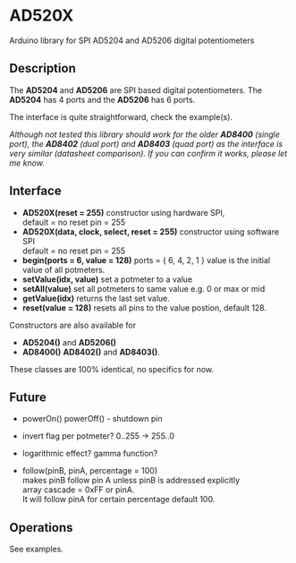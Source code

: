 # AD520X

Arduino library for SPI AD5204 and AD5206 digital potentiometers

## Description

The **AD5204** and **AD5206** are SPI based digital potentiometers.
The **AD5204** has 4 ports and the **AD5206** has 6 ports.

The interface is quite straightforward, check the example(s).

_Although not tested this library should work for the older **AD8400** (single port),
the **AD8402** (dual port) and **AD8403** (quad port) as the interface is very similar
(datasheet comparison). If you can confirm it works, please let me know._

## Interface

- **AD520X(reset = 255)** constructor using hardware SPI,  
default = no reset pin = 255
- **AD520X(data, clock, select, reset = 255)** constructor using software SPI  
default = no reset pin = 255
- **begin(ports = 6, value = 128)** ports = { 6, 4, 2, 1 } 
value is the initial value of all potmeters.
- **setValue(idx, value)** set a potmeter to a value
- **setAll(value)** set all potmeters to same value e.g. 0 or max or mid
- **getValue(idx)** returns the last set value.
- **reset(value = 128)** resets all pins to the value postion, default 128.

Constructors are also available for 
- **AD5204()** and **AD5206()**
- **AD8400()** **AD8402()** and **AD8403()**.

These classes are 100% identical, no specifics for now.

## Future

- powerOn() powerOff() - shutdown pin
- invert flag per potmeter? 0..255 -> 255..0  
- logarithmic effect? gamma function?

- follow(pinB, pinA, percentage = 100)  
makes pinB follow pin A unless pinB is addressed explicitly  
array cascade = 0xFF or pinA.  
It will follow pinA for certain percentage default 100.

## Operations

See examples.
